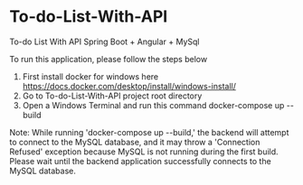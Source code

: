 # To-do-List-With-API
To-do List With API Spring Boot + Angular + MySql

To run this application, please follow the steps below

1. First install docker for windows here https://docs.docker.com/desktop/install/windows-install/
2. Go to To-do-List-With-API project root directory
3. Open a Windows Terminal and run this command docker-compose up --build

Note: While running 'docker-compose up --build,' the backend will attempt to connect to the MySQL database, and it may throw a 'Connection Refused' exception because MySQL is not running during the first build. Please wait until the backend application successfully connects to the MySQL database.




